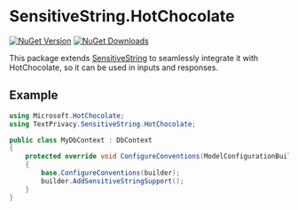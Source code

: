 # SensitiveString.HotChocolate
[![NuGet Version](http://img.shields.io/nuget/v/SensitiveString.HotChocolate.svg?style=for-the-badge&logo=nuget)](https://www.nuget.org/packages/SensitiveString.HotChocolate/) [![NuGet Downloads](https://img.shields.io/nuget/dt/SensitiveString.HotChocolate.svg?style=for-the-badge&logo=nuget)](https://www.nuget.org/packages/SensitiveString.HotChocolate/)

This package extends [SensitiveString](https://www.nuget.org/packages/SensitiveString) to seamlessly integrate it with HotChocolate, so it can be used in inputs and responses.

## Example

```c#
using Microsoft.HotChocolate;
using TextPrivacy.SensitiveString.HotChocolate;

public class MyDbContext : DbContext
{
    protected override void ConfigureConventions(ModelConfigurationBuilder builder)
    {
        base.ConfigureConventions(builder);
        builder.AddSensitiveStringSupport();
    }
}
```